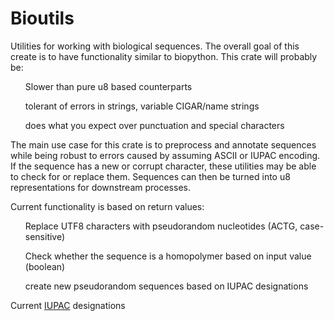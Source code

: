 # Bioutils

Utilities for working with biological sequences. The overall goal of this create is to have functionality similar to biopython. This crate will probably be:

  <ul>Slower than pure u8 based counterparts </ul>
  <ul>tolerant of errors in strings, variable CIGAR/name strings </ul>
  <ul>does what you expect over punctuation and special characters </ul>


The main use case for this crate is to preprocess and annotate sequences while being robust to errors caused by assuming ASCII or IUPAC encoding. If the sequence has a new or corrupt character, these utilities may be able to check for or replace them. Sequences can then be turned into u8 representations for downstream processes.

Current functionality is based on return values: 

  <ul>Replace UTF8 characters with pseudorandom nucleotides (ACTG, case-sensitive)</ul>
  <ul>Check whether the sequence is a homopolymer based on input value (boolean) </ul>
  <ul>create new pseudorandom sequences based on IUPAC designations </ul>
  
Current [IUPAC](https://www.bioinformatics.org/sms/iupac.html) designations
